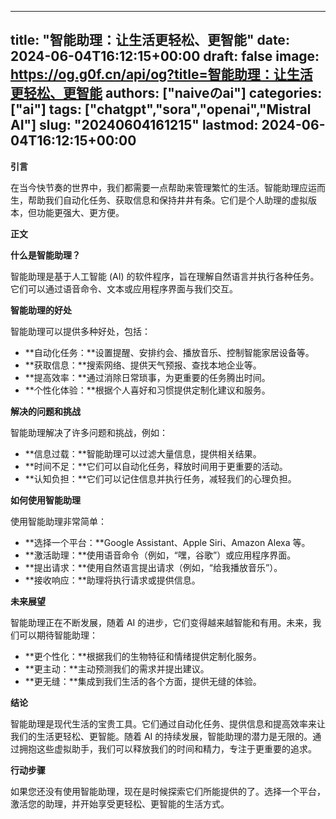 
---
title: "智能助理：让生活更轻松、更智能"
date: 2024-06-04T16:12:15+00:00
draft: false
image: https://og.g0f.cn/api/og?title=智能助理：让生活更轻松、更智能
authors: ["naiveのai"]
categories: ["ai"]
tags: ["chatgpt","sora","openai","Mistral AI"]
slug: "20240604161215"
lastmod: 2024-06-04T16:12:15+00:00
---
**引言**

在当今快节奏的世界中，我们都需要一点帮助来管理繁忙的生活。智能助理应运而生，帮助我们自动化任务、获取信息和保持井井有条。它们是个人助理的虚拟版本，但功能更强大、更方便。

**正文**

**什么是智能助理？**

智能助理是基于人工智能 (AI) 的软件程序，旨在理解自然语言并执行各种任务。它们可以通过语音命令、文本或应用程序界面与我们交互。

**智能助理的好处**

智能助理可以提供多种好处，包括：

* **自动化任务：**设置提醒、安排约会、播放音乐、控制智能家居设备等。
* **获取信息：**搜索网络、提供天气预报、查找本地企业等。
* **提高效率：**通过消除日常琐事，为更重要的任务腾出时间。
* **个性化体验：**根据个人喜好和习惯提供定制化建议和服务。

**解决的问题和挑战**

智能助理解决了许多问题和挑战，例如：

* **信息过载：**智能助理可以过滤大量信息，提供相关结果。
* **时间不足：**它们可以自动化任务，释放时间用于更重要的活动。
* **认知负担：**它们可以记住信息并执行任务，减轻我们的心理负担。

**如何使用智能助理**

使用智能助理非常简单：

* **选择一个平台：**Google Assistant、Apple Siri、Amazon Alexa 等。
* **激活助理：**使用语音命令（例如，“嘿，谷歌”）或应用程序界面。
* **提出请求：**使用自然语言提出请求（例如，“给我播放音乐”）。
* **接收响应：**助理将执行请求或提供信息。

**未来展望**

智能助理正在不断发展，随着 AI 的进步，它们变得越来越智能和有用。未来，我们可以期待智能助理：

* **更个性化：**根据我们的生物特征和情绪提供定制化服务。
* **更主动：**主动预测我们的需求并提出建议。
* **更无缝：**集成到我们生活的各个方面，提供无缝的体验。

**结论**

智能助理是现代生活的宝贵工具。它们通过自动化任务、提供信息和提高效率来让我们的生活更轻松、更智能。随着 AI 的持续发展，智能助理的潜力是无限的。通过拥抱这些虚拟助手，我们可以释放我们的时间和精力，专注于更重要的追求。

**行动步骤**

如果您还没有使用智能助理，现在是时候探索它们所能提供的了。选择一个平台，激活您的助理，并开始享受更轻松、更智能的生活方式。